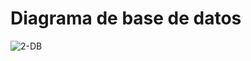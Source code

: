 # Diagrama de base de datos  

![2-DB](https://github.com/user-attachments/assets/85df02f5-2b00-41a8-8fcb-8f135ad3abe1)
